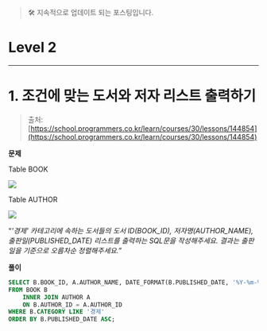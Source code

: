 > 🛠️ 지속적으로 업데이트 되는 포스팅입니다.

# Level 2

---

# 1. 조건에 맞는 도서와 저자 리스트 출력하기

> 출처: [https://school.programmers.co.kr/learn/courses/30/lessons/144854](https://school.programmers.co.kr/learn/courses/30/lessons/144854)
>

**문제**

Table BOOK

![](https://velog.velcdn.com/images/balparang/post/69512bee-d004-4cdc-9b55-cf1bd1d9d6d8/image.png)

Table AUTHOR

![](https://velog.velcdn.com/images/balparang/post/47e5e450-b902-4cb9-bd68-3d6ce611807a/image.png)


“*'경제' 카테고리에 속하는 도서들의 도서 ID(BOOK_ID), 저자명(AUTHOR_NAME), 출판일(PUBLISHED_DATE) 리스트를 출력하는 SQL문을 작성해주세요. 결과는 출판일을 기준으로 오름차순 정렬해주세요.”*

**풀이**

```sql
SELECT B.BOOK_ID, A.AUTHOR_NAME, DATE_FORMAT(B.PUBLISHED_DATE, '%Y-%m-%d') AS PUBLISHED_DATE
FROM BOOK B
    INNER JOIN AUTHOR A
    ON B.AUTHOR_ID = A.AUTHOR_ID
WHERE B.CATEGORY LIKE '경제'
ORDER BY B.PUBLISHED_DATE ASC;
```